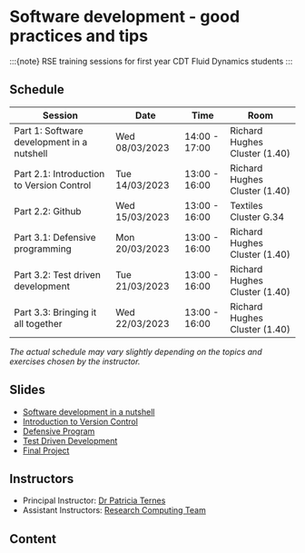 # Software development - good practices and tips

:::{note}
RSE training sessions for first year CDT Fluid Dynamics students
:::

## Schedule

| Session                                    | Date           | Time          | Room                          |
| ------------------------------------------ | -------------- | ------------- | ----------------------------- |
| Part 1: Software development in a nutshell | Wed 08/03/2023 | 14:00 - 17:00 | Richard Hughes Cluster (1.40) |
| Part 2.1: Introduction to Version Control  | Tue 14/03/2023 | 13:00 - 16:00 | Richard Hughes Cluster (1.40) |
| Part 2.2: Github                           | Wed 15/03/2023 | 13:00 - 16:00 | Textiles Cluster G.34         |
| Part 3.1: Defensive programming            | Mon 20/03/2023 | 13:00 - 16:00 | Richard Hughes Cluster (1.40) |
| Part 3.2: Test driven development          | Tue 21/03/2023 | 13:00 - 16:00 | Richard Hughes Cluster (1.40) |
| Part 3.3: Bringing it all together         | Wed 22/03/2023 | 13:00 - 16:00 | Richard Hughes Cluster (1.40) |

*The actual schedule may vary slightly depending on the topics and exercises chosen by the instructor.*

## Slides

- [Software development in a nutshell](https://raw.githack.com/ARCTraining/SD_tips_tools/main/slides/CDT-training_1.html)
- [Introduction to Version Control](https://raw.githack.com/ARCTraining/SD_tips_tools/main/slides/CDT-training_2-1.html)
- [Defensive Program](https://raw.githack.com/ARCTraining/SD_tips_tools/main/slides/CDT-training_3-1.html)
- [Test Driven Development](https://raw.githack.com/ARCTraining/SD_tips_tools/main/slides/CDT-training_3-2.html)
- [Final Project](https://raw.githack.com/ARCTraining/SD_tips_tools/main/slides/CDT-training_3-3.html)

## Instructors

- Principal Instructor: [Dr Patricia Ternes](https://patricia-ternes.github.io/)
- Assistant Instructors: [Research Computing Team](https://arc.leeds.ac.uk/about/team/)

## Content

```{tableofcontents}
```
